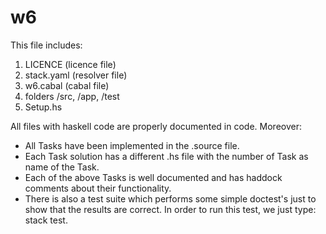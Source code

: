 # w6
This file includes:
1. LICENCE (licence file)
2. stack.yaml (resolver file)
3. w6.cabal (cabal file)
4. folders /src, /app, /test
5. Setup.hs

All files with haskell code are properly documented in code. Moreover:
- All Tasks have been implemented in the .source file. 
- Each Task solution has a different .hs file with the number of Task as name of the Task.
- Each of the above Tasks is well documented and has haddock comments about their functionality.
- There is also a test suite which performs some simple doctest's just to show that the results are correct. In order to run this test, we just type: stack test.
